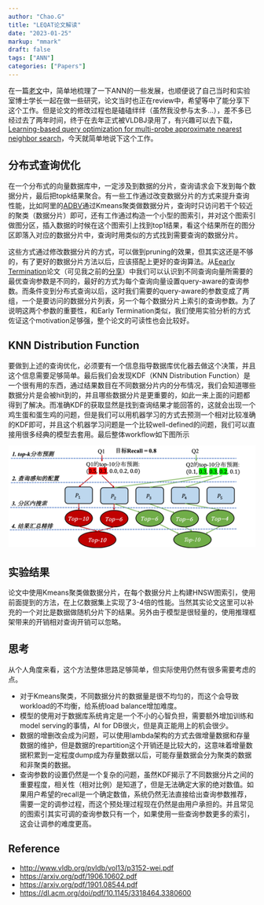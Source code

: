 ```yaml
---
author: "Chao.G"
title: "LEQAT论文解读"
date: "2023-01-25"
markup: "mmark"
draft: false
tags: ["ANN"]
categories: ["Papers"]
---
```


在一篇[老文](https://chasingegg.github.io/2021/2021-03-05-ann)中，简单地梳理了一下ANN的一些发展，也顺便说了自己当时和实验室博士学长一起在做一些研究，论文当时也正在review中，希望等中了能分享下这个工作。但是论文的修改过程也是磕磕绊绊（虽然我没参与太多...），差不多已经过去了两年时间，终于在去年正式被VLDBJ录用了，有兴趣可以去下载，[Learning-based query optimization for multi-probe approximate nearest neighbor search](https://link.springer.com/article/10.1007/s00778-022-00762-0)，今天就简单地说下这个工作。


## 分布式查询优化

在一个分布式的向量数据库中，一定涉及到数据的分片，查询请求会下发到每个数据分片，最后把topk结果聚合。有一些工作通过改变数据分片的方式来提升查询性能，比如阿里的[ADBV](http://www.vldb.org/pvldb/vol13/p3152-wei.pdf)通过Kmeans聚类做数据分片，查询时只访问若干个较近的聚类（数据分片）即可，还有工作通过构造一个小型的图索引，并对这个图索引做图分区，插入数据的时候在这个图索引上找到top1结果，看这个结果所在的图分区即落入对应的数据分片中，查询时用类似的方式找到需要查询的数据分片。

这些方式通过修改数据分片的方式，可以做到pruning的效果，但其实这还是不够的，有了更好的数据分片方法以后，应该搭配上更好的查询算法。从[Eearly Termination](https://dl.acm.org/doi/pdf/10.1145/3318464.3380600)论文（可见我之前的[分享](https://chasingegg.github.io/2022/2022-02-15-ann-early-termination)）中我们可以认识到不同查询向量所需要的最优查询参数是不同的，最好的方式为每个查询向量设置query-aware的查询参数。而条件变到分布式查询以后，这时我们需要的query-aware的参数变成了两组，一个是要访问的数据分片列表，另一个每个数据分片上索引的查询参数。为了说明这两个参数的重要性，和Early Termination类似，我们使用实验分析的方式佐证这个motivation足够强，整个论文的可读性也会比较好。

## KNN Distribution Function

要做到上述的查询优化，必须要有一个信息指导数据库优化器去做这个决策，并且这个信息需要足够简单。最后我们会发现KDF（KNN Distribution Function）是一个很有用的东西，通过结果数目在不同数据分片内的分布情况，我们会知道哪些数据分片是会被hit到的，并且哪些数据分片是更重要的，如此一来上面的问题都得到了解决。而准确KDF的获取显然是找到查询结果才能回答的，这就会出现一个鸡生蛋和蛋生鸡的问题，但是我们可以用机器学习的方式去预测一个相对比较准确的KDF即可，并且这个机器学习问题是一个比较well-defined的问题，我们可以直接用很多经典的模型去套用。最后整体workflow如下图所示

![milvus-system](/assets/leqat-workflow.png)


## 实验结果

论文中使用Kmeans聚类做数据分片，在每个数据分片上构建HNSW图索引，使用前面提到的方法，在上亿数据集上实现了3-4倍的性能。当然其实论文这里可以补充的一个对比是数据做随机分片下的结果。另外由于模型是很轻量的，使用推理框架带来的开销相对查询开销可以忽略。

## 思考

从个人角度来看，这个方法整体思路足够简单，但实际使用仍然有很多需要考虑的点。

- 对于Kmeans聚类，不同数据分片的数据量是很不均匀的，而这个会导致workload的不均衡，给系统load balance增加难度。
- 模型的使用对于数据库系统肯定是一个不小的心智负担，需要额外增加训练和model serving的事情，AI for DB很火，但是真正能用上的机会很少。
- 数据的增删改会成为问题，可以使用lambda架构的方式去做增量数据和存量数据的维护，但是数据的repartition这个开销还是比较大的，这意味着增量数据积累到一定程度dump成为存量数据以后，可能存量数据会分为聚类的数据和非聚类的数据。
- 查询参数的设置仍然是一个复杂的问题，虽然KDF揭示了不同数据分片之间的重要程度，相关性（相对比例）是知道了，但是无法确定大家的绝对数值。如果用户希望的recall是一个确定数值，系统仍然无法直接给出查询参数推荐，需要一定的调参过程，而这个预处理过程现在仍然是由用户承担的。并且常见的图索引其实可调的查询参数只有一个，如果使用一些查询参数更多的索引，这会让调参的难度更高。


## Reference

- http://www.vldb.org/pvldb/vol13/p3152-wei.pdf
- https://arxiv.org/pdf/1906.10602.pdf
- https://arxiv.org/pdf/1901.08544.pdf
- https://dl.acm.org/doi/pdf/10.1145/3318464.3380600
